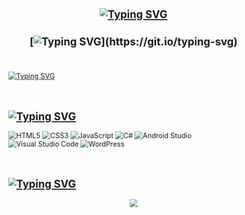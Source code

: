 ## <div align="center">[![Typing SVG](https://readme-typing-svg.demolab.com?font=Greetings&weight=500&size=30&pause=1000&&center=true&width=435&lines=%3C%F0%9F%91%8B+Hello%2C+World!+%2F%3E)](https://git.io/typing-svg)</div>
  
## <div align="center">[![Typing SVG](https://readme-typing-svg.demolab.com?font=Fira+Code&pause=1000&center=falso&vCenter=falso&repeat=verdadeiro&width=435&lines=I'm+Yoshiatsu...)](https://git.io/typing-svg)
  
<br/>  

[![Typing SVG](https://readme-typing-svg.demolab.com?font=Greetings&pause=1000&width=435&lines=%F0%9F%93%B1+Mobile+hacking+is+my+hobby)](https://git.io/typing-svg)

<br/>  

## [![Typing SVG](https://readme-typing-svg.demolab.com?font=Greetings&size=30&pause=1000&repeat=false&width=435&lines=%F0%9F%9B%A0%EF%B8%8F+Languages+and+Tools++)](https://git.io/typing-svg)
<div>
  
 ![HTML5](https://img.shields.io/badge/html5-%23E34F26.svg?style=for-the-badge&logo=html5&logoColor=white)
 ![CSS3](https://img.shields.io/badge/css3-%231572B6.svg?style=for-the-badge&logo=css3&logoColor=white)
 ![JavaScript](https://img.shields.io/badge/javascript-%23323330.svg?style=for-the-badge&logo=javascript&logoColor=%23F7DF1E)
 ![C#](https://img.shields.io/badge/c%23-%23239120.svg?style=for-the-badge&logo=c-sharp&logoColor=white)
 ![Android Studio](https://img.shields.io/badge/Android%20Studio-3DDC84.svg?style=for-the-badge&logo=android-studio&logoColor=white)
 ![Visual Studio Code](https://img.shields.io/badge/Visual%20Studio%20Code-0078d7.svg?style=for-the-badge&logo=visual-studio-code&logoColor=white)
 ![WordPress](https://img.shields.io/badge/WordPress-%23117AC9.svg?style=for-the-badge&logo=WordPress&logoColor=white)
 
</div>  

<br/>  

## [![Typing SVG](https://readme-typing-svg.demolab.com?font=Greetings&size=30&pause=1000&repeat=false&width=435&lines=%E2%9A%A1+Github+Stats++)](https://git.io/typing-svg)
<div align="center"><img src="https://github-readme-stats.vercel.app/api?username=Yoshiatsu&show_icons=true&theme=dark&count_private=true&hide_border=true" align="center" /></div>  

<br/>
